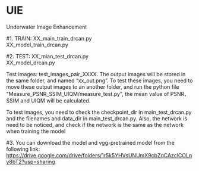 # UIE
Underwater Image Enhancement


#1. TRAIN:
XX_main_train_drcan.py  
XX_model_train_drcan.py  

#2. TEST:
XX_mian_test_drcan.py  
XX_model_drcan.py  

Test images: test_images_pair_XXXX.
The output images will be stored in the same folder, and named “xx_out.png”.
To test these images, you need to move these output images to an another folder, and run the python file "Measure_PSNR_SSIM_UIQM/measure_test.py", the mean value of PSNR、SSIM and UIQM will be calculated.

To test images, you need to check the checkpoint_dir in main_test_drcan.py and the filenames and data_dir in main_test_drcan.py. Also, the network is need to be noticed, and check if the network is the same as the network when training the model

#3.
You can download the model and vgg-pretrained model from the following link: https://drive.google.com/drive/folders/1r5k5YHVsUNUmX9cbZqCAzclCOLny8bT2?usp=sharing


